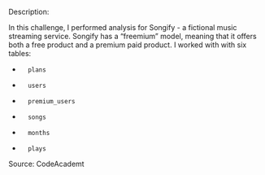 Description:

In this challenge, I performed analysis for Songify - a fictional music streaming service. Songify has a “freemium” model, meaning that it offers both a free product and a premium paid product.
I worked with with six tables:
* 		plans
* 		users
* 		premium_users
* 		songs
* 		months
* 		plays

Source: CodeAcademt 
